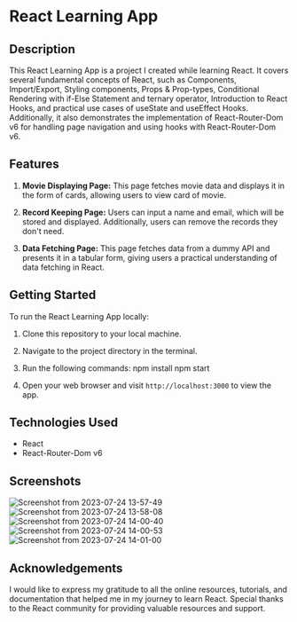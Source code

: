 # React Learning App


## Description

This React Learning App is a project I created while learning React. It covers several fundamental concepts of React, such as Components, Import/Export, Styling components, Props & Prop-types, Conditional Rendering with if-Else Statement and ternary operator, Introduction to React Hooks, and practical use cases of useState and useEffect Hooks. Additionally, it also demonstrates the implementation of React-Router-Dom v6 for handling page navigation and using hooks with React-Router-Dom v6.


## Features

1. **Movie Displaying Page:** This page fetches movie data and displays it in the form of cards, allowing users to view card of movie.

2. **Record Keeping Page:** Users can input a name and email, which will be stored and displayed. Additionally, users can remove the records they don't need.

3. **Data Fetching Page:** This page fetches data from a dummy API and presents it in a tabular form, giving users a practical understanding of data fetching in React.

## Getting Started

To run the React Learning App locally:

1. Clone this repository to your local machine.
2. Navigate to the project directory in the terminal.
3. Run the following commands:
npm install
npm start

4. Open your web browser and visit `http://localhost:3000` to view the app.

## Technologies Used

- React
- React-Router-Dom v6

## Screenshots
![Screenshot from 2023-07-24 13-57-49](https://github.com/PratikHGhadge/React-Learning-App/assets/93422248/3a439026-7614-415b-8adf-898be72dda20)
![Screenshot from 2023-07-24 13-58-08](https://github.com/PratikHGhadge/React-Learning-App/assets/93422248/1b830ae5-8fff-48d6-b0b4-21825a195273)
![Screenshot from 2023-07-24 14-00-40](https://github.com/PratikHGhadge/React-Learning-App/assets/93422248/58463ffa-efd2-474f-8a70-1aea8555c51a)
![Screenshot from 2023-07-24 14-00-53](https://github.com/PratikHGhadge/React-Learning-App/assets/93422248/eac75db9-0cfe-4c8a-8ae1-0386a9f5b173)
![Screenshot from 2023-07-24 14-01-00](https://github.com/PratikHGhadge/React-Learning-App/assets/93422248/9a9f039e-0a29-4372-a842-7fa2715d038c)



## Acknowledgements

I would like to express my gratitude to all the online resources, tutorials, and documentation that helped me in my journey to learn React. Special thanks to the React community for providing valuable resources and support.
